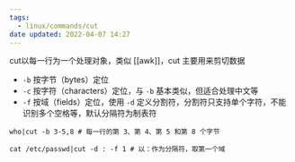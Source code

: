 ```yaml
---
tags:
  - linux/commands/cut
date updated: 2022-04-07 14:27
---
```


cut以每一行为一个处理对象，类似 [[awk]]，cut 主要用来剪切数据

- `-b` 按字节（bytes）定位
- `-c` 按字符（characters）定位，与 `-b` 基本类似，但适合处理中文等
- `-f` 按域（fields）定位，使用 `-d` 定义分割符，分割符只支持单个字符，不能识别多个空格等，默认分隔符为制表符

```shell
who|cut -b 3-5,8 # 每一行的第 3、第 4、第 5 和第 8 个字节

cat /etc/passwd|cut -d : -f 1 # 以：作为分隔符，取第一个域
```
